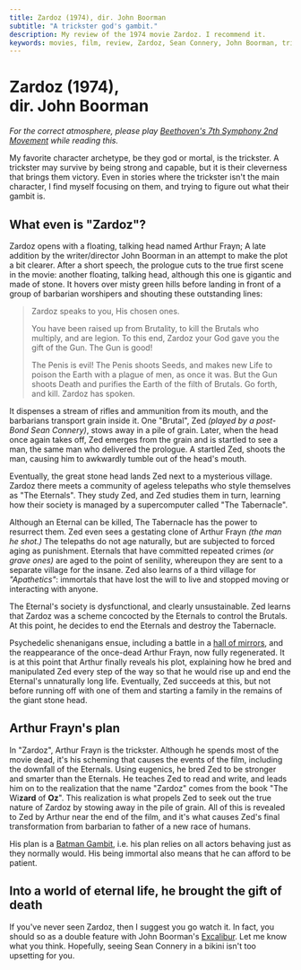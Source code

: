 ```yaml
---
title: Zardoz (1974), dir. John Boorman
subtitle: "A trickster god's gambit."
description: My review of the 1974 movie Zardoz. I recommend it.
keywords: movies, film, review, Zardoz, Sean Connery, John Boorman, trickster, trickster god, Batman Gambit
---
```


<script>
import Spoilers from '$lib/components/Spoilers.svelte';
</script>

<h1>Zardoz (1974),<br>dir. John Boorman</h1>

<Spoilers year={1974} />

*For the correct atmosphere, please play [Beethoven's 7th Symphony 2nd Movement] while reading this.*

My favorite character archetype, be they god or mortal, is the trickster. A trickster may survive by being strong and capable, but it is their cleverness that brings them victory. Even in stories where the trickster isn't the main character, I find myself focusing on them, and trying to figure out what their gambit is.

## What even is "Zardoz"?

Zardoz opens with a floating, talking head named Arthur Frayn; A late addition by the writer/director John Boorman in an attempt to make the plot a bit clearer. After a short speech, the prologue cuts to the true first scene in the movie: another floating, talking head, although this one is gigantic and made of stone. It hovers over misty green hills before landing in front of a group of barbarian worshipers and shouting these outstanding lines:

> Zardoz speaks to you, His chosen ones.
> 
> You have been raised up from Brutality, to kill the Brutals who multiply, and are legion. To this end, Zardoz your God gave you the gift of the Gun. The Gun is good! 
> 
> The Penis is evil! The Penis shoots Seeds, and makes new Life to poison the Earth with a plague of men, as once it was. But the Gun shoots Death and purifies the Earth of the filth of Brutals. Go forth, and kill. Zardoz has spoken.

It dispenses a stream of rifles and ammunition from its mouth, and the barbarians transport grain inside it. One "Brutal", Zed *(played by a post-Bond Sean Connery)*, stows away in a pile of grain. Later, when the head once again takes off, Zed emerges from the grain and is startled to see a man, the same man who delivered the prologue. A startled Zed, shoots the man, causing him to awkwardly tumble out of the head's mouth.

Eventually, the great stone head lands Zed next to a mysterious village. Zardoz there meets a community of ageless telepaths who style themselves as "The Eternals". They study Zed, and Zed studies them in turn, learning how their society is managed by a supercomputer called "The Tabernacle".

Although an Eternal can be killed, The Tabernacle has the power to resurrect them. Zed even sees a gestating clone of Arthur Frayn *(the man he shot.)* The telepaths do not age naturally, but are subjected to forced aging as punishment. Eternals that have committed repeated crimes *(or grave ones)* are aged to the point of senility, whereupon they are sent to a separate village for the insane. Zed also learns of a third village for *"Apathetics"*: immortals that have lost the will to live and stopped moving or interacting with anyone.

The Eternal's society is dysfunctional, and clearly unsustainable. Zed learns that Zardoz was a scheme concocted by the Eternals to control the Brutals. At this point, he decides to end the Eternals and destroy the Tabernacle.

Psychedelic shenanigans ensue, including a battle in a [hall of mirrors], and the reappearance of the once-dead Arthur Frayn, now fully regenerated. It is at this point that Arthur finally reveals his plot, explaining how he bred and manipulated Zed every step of the way so that he would rise up and end the Eternal's unnaturally long life. Eventually, Zed succeeds at this, but not before running off with one of them and starting a family in the remains of the giant stone head.

## Arthur Frayn's plan

In "Zardoz", Arthur Frayn is the trickster. Although he spends most of the movie dead, it's his scheming that causes the events of the film, including the downfall of the Eternals. Using eugenics, he bred Zed to be stronger and smarter than the Eternals. He teaches Zed to read and write, and leads him on to the realization that the name "Zardoz" comes from the book "The Wi**zard** of **Oz**". This realization is what propels Zed to seek out the true nature of Zardoz by stowing away in the pile of grain. All of this is revealed to Zed by Arthur near the end of the film, and it's what causes Zed's final transformation from barbarian to father of a new race of humans.

His plan is a [Batman Gambit], i.e. his plan relies on all actors behaving just as they normally would. His being immortal also means that he can afford to be patient.

## Into a world of eternal life, he brought the gift of death

If you've never seen Zardoz, then I suggest you go watch it. In fact, you should so as a double feature with John Boorman's [Excalibur]. Let me know what you think. Hopefully, seeing Sean Connery in a bikini isn't too upsetting for you.

[hall of mirrors]: https://tvtropes.org/pmwiki/pmwiki.php/Main/HallOfMirrors
[Beethoven's 7th Symphony 2nd Movement]: https://www.youtube.com/watch?v=mgHxmAsINDk
[Batman Gambit]: https://tvtropes.org/pmwiki/pmwiki.php/Main/BatmanGambit
[Excalibur]: https://en.wikipedia.org/wiki/Excalibur_(film)
